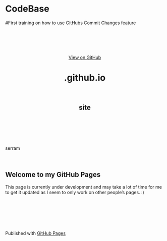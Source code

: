 # CodeBase

#First training on how to use GitHubs Commit Changes feature

<!DOCTYPE html><html lang="en-US">
  <head>    <meta charset='utf-8'>    <meta http-equiv="X-UA-Compatible" content="chrome=1">    <meta name="viewport" content="width=device-width,maximum-scale=2">    <meta name="description" content="dsfitzge.github.io : site">
    <link rel="stylesheet" type="text/css" media="screen" href="/assets/css/style.css?v=4b97ca032e32d7c2bd9d8ee0ca6c08b35e213aa4">
<!-- Begin Jekyll SEO tag v2.3.0 --><title>Welcome to my GitHub Pages | serram.github.io</title><meta property="og:title" content="Welcome to my GitHub Pages" /><meta property="og:locale" content="en_US" /><meta name="description" content="site" /><meta property="og:description" content="site" /><link rel="canonical" href="https://serram.github.io/" /><meta property="og:url" content="https://serram.github.io/" /><meta property="og:site_name" content="dsfitzge.github.io" /><script type="application/ld+json">{"name":"serram.github.io","description":"site","author":null,"@type":"WebSite","url":"https://serram.github.io/","image":null,"publisher":null,"headline":"Welcome to my GitHub Pages","dateModified":null,"datePublished":null,"sameAs":null,"mainEntityOfPage":null,"@context":"http://schema.org"}</script><!-- End Jekyll SEO tag -->
  </head>
  <body>
    <!-- HEADER -->    <div id="header_wrap" class="outer">        <header class="inner">          <a id="forkme_banner" href="https://github.com/dsfitzge/serram.github.io">View on GitHub</a>
          <h1 id="project_title">.github.io</h1>          <h2 id="project_tagline">site</h2>
                  </header>    </div>serram
    <!-- MAIN CONTENT -->    <div id="main_content_wrap" class="outer">      <section id="main_content" class="inner">        <h2 id="welcome-to-my-github-pages">Welcome to my GitHub Pages</h2>
<p>This page is currently under development and may take a lot of time for me to get it updated as I seem to only work on other people’s pages. :)</p>
      </section>    </div>
    <!-- FOOTER  -->    <div id="footer_wrap" class="outer">      <footer class="inner">                <p>Published with <a href="https://pages.github.com">GitHub Pages</a></p>      </footer>    </div>
      </body></html>
